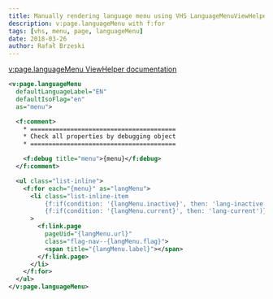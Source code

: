 ```yaml
---
title: Manually rendering language menu using VHS LanguageMenuViewHelper
description: v:page.languageMenu with f:for
tags: [vhs, menu, page, languageMenu]
date: 2018-03-26
author: Rafał Brzeski
---
```


[v:page.languageMenu ViewHelper documentation](https://fluidtypo3.org/viewhelpers/vhs/master/Page/LanguageMenuViewHelper.html)

~~~ xml
<v:page.languageMenu
  defaultLanguageLabel="EN"
  defaultIsoFlag="en"
  as="menu">

  <f:comment>
    * ========================================
    * Check all properties by debugging object
    * ========================================

    <f:debug title="menu">{menu}</f:debug>
  </f:comment>

  <ul class="list-inline">
    <f:for each="{menu}" as="langMenu">
      <li class="list-inline-item
          {f:if(condition: '{langMenu.inactive}', then: 'lang-inactive')}
          {f:if(condition: '{langMenu.current}', then: 'lang-current')}"
      >
        <f:link.page
          pageUid="{langMenu.url}"
          class="flag-nav--{langMenu.flag}">
          <span title="{langMenu.label}"></span>
        </f:link.page>
      </li>
    </f:for>
  </ul>
</v:page.languageMenu>
~~~
